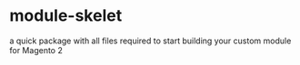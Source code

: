 # module-skelet
a quick package with all files required to start building your custom module for Magento 2
